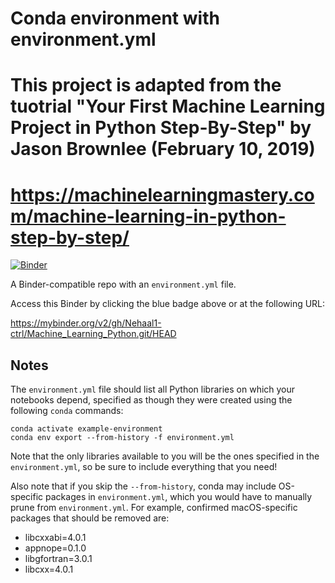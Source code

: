 # Conda environment with environment.yml
# This project is adapted from the tuotrial "Your First Machine Learning Project in Python Step-By-Step" by Jason Brownlee (February 10, 2019)
# https://machinelearningmastery.com/machine-learning-in-python-step-by-step/ 

[![Binder](http://mybinder.org/badge_logo.svg)](https://mybinder.org/v2/gh/Nehaal1-ctrl/Machine_Learning_Python.git/HEAD)

A Binder-compatible repo with an `environment.yml` file.

Access this Binder by clicking the blue badge above or at the following URL:

https://mybinder.org/v2/gh/Nehaal1-ctrl/Machine_Learning_Python.git/HEAD

## Notes
The `environment.yml` file should list all Python libraries on which your notebooks
depend, specified as though they were created using the following `conda` commands:

```
conda activate example-environment
conda env export --from-history -f environment.yml
```

Note that the only libraries available to you will be the ones specified in
the `environment.yml`, so be sure to include everything that you need! 

Also note that if you skip the `--from-history`, conda may include OS-specific
packages in `environment.yml`, which you would have to manually prune from
`environment.yml`.  For example, confirmed macOS-specific packages that should
be removed are:

* libcxxabi=4.0.1
* appnope=0.1.0
* libgfortran=3.0.1
* libcxx=4.0.1

